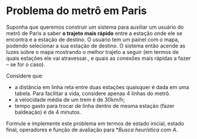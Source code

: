 # Problema do metrô em Paris
Suponha que queremos construir um sistema para auxiliar um usuário do metrô de
Paris a saber **o trajeto mais rápido** entre a estação onde ele se encontra e a estação
de destino. O usuário tem um painel com o mapa, podendo selecionar a sua estação
de destino. O sistema então acende as luzes sobre o mapa mostrando o melhor trajeto
a seguir (em termos de quais estações ele vai atravessar., e quais as conexões mais
rápidas a fazer – se for o caso).

Considere que:
- a distância em linha reta entre duas estações quaisquer é dada em uma tabela.
Para facilitar a vida, considere apenas 4 linhas do metrô.
- a velocidade média de um trem é de 30km/h;
- tempo gasto para trocar de linha dentro de mesma estação (fazer baldeação) é de 4 minutos.

Formule e implemente este problema em termos de estado inicial, estado final,
operadores e função de avaliação para **Busca heurística com A*.
